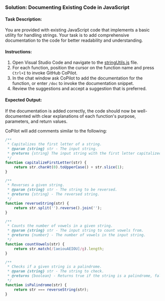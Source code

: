 ### Solution: Documenting Existing Code in JavaScript

#### Task Description:
You are provided with existing JavaScript code that implements a basic utility for handling strings. Your task is to add comprehensive documentation to the code for better readability and understanding.

#### Instructions:
1. Open Visual Studio Code and navigate to the [stringUtils.js](stringUtils.js) file.
2. For each function, position the cursor on the function name and press `Ctrl+I` to invoke GitHub CoPilot.
3. In the chat window ask CoPilot to add the documentation for the function, or enter `/doc` to invoke the documentation snippet.
4. Review the suggestions and accept a suggestion that is preferred.

#### Expected Output:
If the documentation is added correctly, the code should now be well-documented with clear explanations of each function's purpose, parameters, and return values.

CoPilot will add comments similar to the following:
```javascript
/**
 * Capitalizes the first letter of a string.
 * @param {string} str - The input string.
 * @returns {string} The input string with the first letter capitalized.
 */
function capitalizeFirstLetter(str) {
    return str.charAt(0).toUpperCase() + str.slice(1);
}

/**
 * Reverses a given string.
 * @param {string} str - The string to be reversed.
 * @returns {string} - The reversed string.
 */
function reverseString(str) {
    return str.split('').reverse().join('');
}

/**
 * Counts the number of vowels in a given string.
 * @param {string} str - The input string to count vowels from.
 * @returns {number} - The number of vowels in the input string.
 */
function countVowels(str) {
    return str.match(/[aeiouAEIOU]/g).length;
}

/**
 * Checks if a given string is a palindrome.
 * @param {string} str - The string to check.
 * @returns {boolean} - Returns true if the string is a palindrome, false otherwise.
 */
function isPalindrome(str) {
    return str === reverseString(str);
}
```